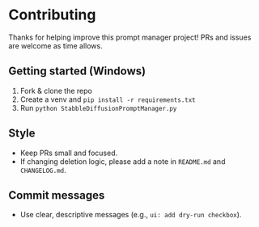 # Contributing


Thanks for helping improve this prompt manager project! PRs and issues are welcome as time allows.


## Getting started (Windows)
1. Fork & clone the repo
2. Create a venv and `pip install -r requirements.txt`
3. Run `python StabbleDiffusionPromptManager.py`


## Style
- Keep PRs small and focused.
- If changing deletion logic, please add a note in `README.md` and `CHANGELOG.md`.


## Commit messages

- Use clear, descriptive messages (e.g., `ui: add dry-run checkbox`).

